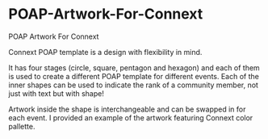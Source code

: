 # POAP-Artwork-For-Connext
POAP Artwork For Connext

Connext POAP template is a design with flexibility in mind. 

It has four stages (circle, square, pentagon and hexagon) and each of them is used to create a different POAP template for different events. Each of the inner shapes can be used to indicate the rank of a community member, not just with text but with shape!

Artwork inside the shape is interchangeable and can be swapped in for each event. I provided an example of the artwork featuring Connext color pallette.
